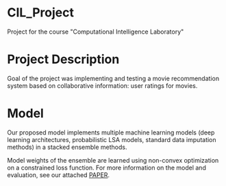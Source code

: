 # CIL_Project
Project for the course "Computational Intelligence Laboratory"

# Project Description
Goal of the project was implementing and testing a movie recommendation system based on collaborative information: user ratings for movies.

# Model
Our proposed model implements multiple machine learning models (deep learning architectures, probabilistic LSA models, standard data imputation methods) in a stacked ensemble methods.

Model weights of the ensemble are learned using non-convex optimization on a constrained loss function. For more information on the model and evaluation, see our attached [PAPER](https://github.com/travelingtomat0/CIL_Project/blob/master/paper-1.pdf).
